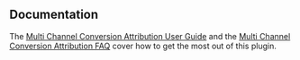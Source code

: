 ## Documentation

The [Multi Channel Conversion Attribution User Guide](https://matomo.org/docs/multi-channel-conversion-attribution/) and the [Multi Channel Conversion Attribution FAQ](https://matomo.org/faq/multi-channel-conversion-attribution/) cover how to get the most out of this plugin.